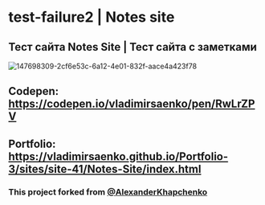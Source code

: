 # test-failure2 | Notes site

## Тест сайта Notes Site | Тест сайта с заметками 

![147698309-2cf6e53c-6a12-4e01-832f-aace4a423f78](https://user-images.githubusercontent.com/56477695/147836374-5d7f26d5-30f1-457d-a99d-0d5a84fa35fd.jpg)

## Codepen: https://codepen.io/vladimirsaenko/pen/RwLrZPV
## Portfolio: https://vladimirsaenko.github.io/Portfolio-3/sites/site-41/Notes-Site/index.html

### This project forked from [@AlexanderKhapchenko](https://github.com/AlexanderKhapchenko)
